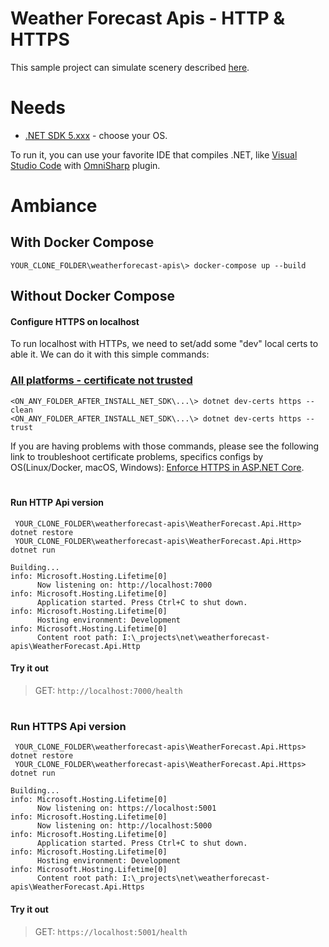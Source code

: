 # Weather Forecast Apis - HTTP & HTTPS
This sample project can simulate scenery described [here](https://github.com/Kong/kong/issues/7566#issuecomment-881134190).

# Needs

- [.NET SDK 5.xxx](https://dotnet.microsoft.com/download/dotnet/5.0) - choose your OS.

To run it, you can use your favorite IDE that compiles .NET, like [Visual Studio Code](https://code.visualstudio.com/) with [OmniSharp](https://code.visualstudio.com/docs/languages/csharp) plugin.

# Ambiance

## With Docker Compose

```
YOUR_CLONE_FOLDER\weatherforecast-apis\> docker-compose up --build
```

## Without Docker Compose

#### Configure HTTPS on localhost

To run localhost with HTTPs, we need to set/add some "dev" local certs to able it. We can do it with this simple commands:

### [All platforms - certificate not trusted](https://docs.microsoft.com/en-us/aspnet/core/security/enforcing-ssl?view=aspnetcore-5.0&tabs=visual-studio#all-platforms---certificate-not-trusted)
```
<ON_ANY_FOLDER_AFTER_INSTALL_NET_SDK\...\> dotnet dev-certs https --clean
<ON_ANY_FOLDER_AFTER_INSTALL_NET_SDK\...\> dotnet dev-certs https --trust
```
If you are having problems with those commands, please see the following link to troubleshoot certificate problems, specifics configs by OS(Linux/Docker, macOS, Windows): [Enforce HTTPS in ASP.NET Core](https://docs.microsoft.com/en-us/aspnet/core/security/enforcing-ssl?view=aspnetcore-5.0&tabs=visual-studio).

# 

#### Run HTTP Api version

```
 YOUR_CLONE_FOLDER\weatherforecast-apis\WeatherForecast.Api.Http> dotnet restore
 YOUR_CLONE_FOLDER\weatherforecast-apis\WeatherForecast.Api.Http> dotnet run
```

```
Building...
info: Microsoft.Hosting.Lifetime[0]
      Now listening on: http://localhost:7000
info: Microsoft.Hosting.Lifetime[0]
      Application started. Press Ctrl+C to shut down.
info: Microsoft.Hosting.Lifetime[0]
      Hosting environment: Development
info: Microsoft.Hosting.Lifetime[0]
      Content root path: I:\_projects\net\weatherforecast-apis\WeatherForecast.Api.Http
```

#### Try it out
> GET: `http://localhost:7000/health`

# 

### Run HTTPS Api version

```
 YOUR_CLONE_FOLDER\weatherforecast-apis\WeatherForecast.Api.Https> dotnet restore
 YOUR_CLONE_FOLDER\weatherforecast-apis\WeatherForecast.Api.Https> dotnet run
```

```
Building...
info: Microsoft.Hosting.Lifetime[0]
      Now listening on: https://localhost:5001
info: Microsoft.Hosting.Lifetime[0]
      Now listening on: http://localhost:5000
info: Microsoft.Hosting.Lifetime[0]
      Application started. Press Ctrl+C to shut down.
info: Microsoft.Hosting.Lifetime[0]
      Hosting environment: Development
info: Microsoft.Hosting.Lifetime[0]
      Content root path: I:\_projects\net\weatherforecast-apis\WeatherForecast.Api.Https
```

#### Try it out
> GET: `https://localhost:5001/health`
